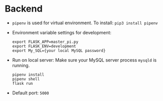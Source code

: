 # Backend

- `pipenv` is used for virtual environment.
  To install: `pip3 install pipenv`

- Environment variable settings for development:

  ```
  export FLASK_APP=master_pi.py
  export FLASK_ENV=development
  export My_SQL={your local MySQL password}
  ```

- Run on local server:
  Make sure your MySQL server process `mysqld` is running.

  ```
  pipenv install
  pipenv shell
  flask run
  ```
  
- Default port: `5000`
